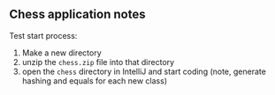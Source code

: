 ## Chess application notes
Test start process:
1. Make a new directory
2. unzip the `chess.zip` file into that directory
3. open the `chess` directory in IntelliJ and start coding (note, generate hashing and equals for each new class)
